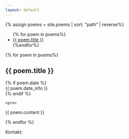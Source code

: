 ```yaml
---
layout: default
---
```


{% assign poems = site.poems | sort: "path" | reverse%}

<ul class="posts">
  {% for poem in poems%}
  <li>
    <a href="#{{poem.title | slugify}}"> {{ poem.title }} </a>
  </li>
  {%endfor%}
</ul>

<div class="posts">
  {% for poem in poems%}
  <a name="{{poem.title | slugify}}"></a>
  <p class="post">
    <h2 class="post-title"> {{ poem.title }} </h2>
    {% if poem.date %}
    <div class="post-date">{{ poem.date_info }}</div>
    {% endif %}

    <pre>
{{ poem.content }}
    </pre>
    </p>
  {% endfor %}
</div>

<footer>
  Kontakt: <script language="JavaScript">
  var username = "tomas.kozelek";
  var hostname = "gmail.com";
  var full_email = username + "@" + hostname ;
  document.write(full_email);
  </script>
</footer>
